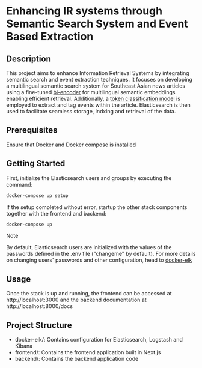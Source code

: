 # Enhancing IR systems through Semantic Search System and Event Based Extraction

## Description

This project aims to enhance Information Retrieval Systems by integrating semantic search and event extraction techniques.
It focuses on developing a multilingual semantic search system for Southeast Asian news articles using a fine-tuned [bi-encoder](https://huggingface.co/Kaze-droid/SENAN-Raw) for multilingual semantic embeddings enabling efficient retrieval. Additionally, a [token classification model](https://huggingface.co/Kaze-droid/event-extraction-tagger) is employed to extract and tag events within the article. Elasticsearch is then used to facilitate seamless storage, indxing and retrieval of the data.
## Prerequisites

Ensure that Docker and Docker compose is installed

## Getting Started

First, initialize the Elasticsearch users and groups by executing the command:
```sh
docker-compose up setup
```

If the setup completed without error, startup the other stack components together with the frontend and backend:
```sh
docker-compose up
```

> [!NOTE]
> By default, Elasticsearch users are initialized with the values of the passwords defined in the .env file ("changeme" by default). For more details on changing users' passwords and other configuration, head to [docker-elk](https://github.com/deviantony/docker-elk/blob/main/README.md)

## Usage

Once the stack is up and running, the frontend can be accessed at http://localhost:3000 and the backend documentation at http://localhost:8000/docs


## Project Structure

- docker-elk/: Contains configuration for Elasticsearch, Logstash and Kibana
- frontend/: Contains the frontend application built in Next.js
- backend/: Contains the backend application code




